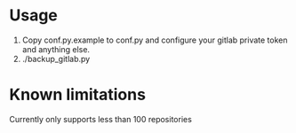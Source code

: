 # Usage

1. Copy conf.py.example to conf.py and configure your gitlab private token and anything else.
2. ./backup_gitlab.py

# Known limitations

Currently only supports less than 100 repositories
